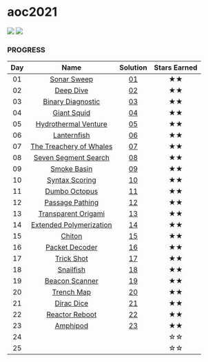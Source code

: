 # aoc2021

![](https://img.shields.io/badge/day%20📅-23-blue)
![](https://img.shields.io/badge/stars%20⭐-46-yellow)
### PROGRESS

| Day |                              Name                               | Solution | Stars Earned |
|:---:|:---------------------------------------------------------------:|:--------:|:------------:|
| 01  |       [Sonar Sweep](https://adventofcode.com/2021/day/1)        | [01](01) |      ★★      |
| 02  |        [Deep Dive](https://adventofcode.com/2021/day/2)         | [02](02) |      ★★      |
| 03  |    [Binary Diagnostic](https://adventofcode.com/2021/day/3)     | [03](03) |      ★★      |
| 04  |       [Giant Squid](https://adventofcode.com/2021/day/4)        | [04](04) |      ★★      |
| 05  |   [Hydrothermal Venture](https://adventofcode.com/2021/day/5)   | [05](05) |      ★★      |
| 06  |       [Lanternfish](https://adventofcode.com/2021/day/6)        | [06](06) |      ★★      |
| 07  | [The Treachery of Whales](https://adventofcode.com/2021/day/7)  | [07](07) |      ★★      |
| 08  |   [Seven Segment Search](https://adventofcode.com/2021/day/8)   | [08](08) |      ★★      |
| 09  |       [Smoke Basin](https://adventofcode.com/2021/day/9)        | [09](09) |      ★★      |
| 10  |     [Syntax Scoring](https://adventofcode.com/2021/day/10)      | [10](10) |      ★★      |
| 11  |      [Dumbo Octopus](https://adventofcode.com/2021/day/11)      | [11](11) |      ★★      |
| 12  |     [Passage Pathing](https://adventofcode.com/2021/day/12)     | [12](12) |      ★★      |
| 13  |   [Transparent Origami](https://adventofcode.com/2021/day/13)   | [13](13) |      ★★      |
| 14  | [Extended Polymerization](https://adventofcode.com/2021/day/14) | [14](14) |      ★★      |
| 15  |         [Chiton](https://adventofcode.com/2021/day/15)          | [15](15) |      ★★      |
| 16  |     [Packet Decoder](https://adventofcode.com/2021/day/16)      | [16](16) |      ★★      |
| 17  |       [Trick Shot](https://adventofcode.com/2021/day/17)        | [17](17) |      ★★      |      ☆☆      |
| 18  |        [Snailfish](https://adventofcode.com/2021/day/18)        | [18](18) |      ★★      |      ☆☆      |
| 19  |     [Beacon Scanner](https://adventofcode.com/2021/day/19)      | [19](19) |      ★★      |
| 20  |       [Trench Map](https://adventofcode.com/2021/day/20)        | [20](20) |      ★★      |
| 21  |       [Dirac Dice](https://adventofcode.com/2021/day/21)        | [21](21) |      ★★      |
| 22  |     [Reactor Reboot](https://adventofcode.com/2021/day/22)      | [22](22) |      ★★      |
| 23  |        [Amphipod](https://adventofcode.com/2021/day/23)         | [23](23) |      ★★      |
| 24  |                                                                 |          |      ☆☆      |
| 25  |                                                                 |          |      ☆☆      |
>>>>>>>